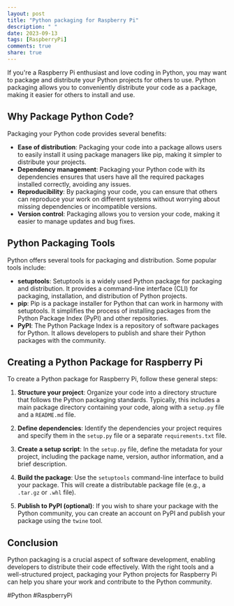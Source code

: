 ```yaml
---
layout: post
title: "Python packaging for Raspberry Pi"
description: " "
date: 2023-09-13
tags: [RaspberryPi]
comments: true
share: true
---
```


If you're a Raspberry Pi enthusiast and love coding in Python, you may want to package and distribute your Python projects for others to use. Python packaging allows you to conveniently distribute your code as a package, making it easier for others to install and use.

## Why Package Python Code?

Packaging your Python code provides several benefits:

- **Ease of distribution**: Packaging your code into a package allows users to easily install it using package managers like pip, making it simpler to distribute your projects.
- **Dependency management**: Packaging your Python code with its dependencies ensures that users have all the required packages installed correctly, avoiding any issues.
- **Reproducibility**: By packaging your code, you can ensure that others can reproduce your work on different systems without worrying about missing dependencies or incompatible versions.
- **Version control**: Packaging allows you to version your code, making it easier to manage updates and bug fixes.

## Python Packaging Tools

Python offers several tools for packaging and distribution. Some popular tools include:

- **setuptools**: Setuptools is a widely used Python package for packaging and distribution. It provides a command-line interface (CLI) for packaging, installation, and distribution of Python projects.
- **pip**: Pip is a package installer for Python that can work in harmony with setuptools. It simplifies the process of installing packages from the Python Package Index (PyPI) and other repositories.
- **PyPI**: The Python Package Index is a repository of software packages for Python. It allows developers to publish and share their Python packages with the community.

## Creating a Python Package for Raspberry Pi

To create a Python package for Raspberry Pi, follow these general steps:

1. **Structure your project**: Organize your code into a directory structure that follows the Python packaging standards. Typically, this includes a main package directory containing your code, along with a `setup.py` file and a `README.md` file.

2. **Define dependencies**: Identify the dependencies your project requires and specify them in the `setup.py` file or a separate `requirements.txt` file.

3. **Create a setup script**: In the `setup.py` file, define the metadata for your project, including the package name, version, author information, and a brief description.

4. **Build the package**: Use the `setuptools` command-line interface to build your package. This will create a distributable package file (e.g., a `.tar.gz` or `.whl` file).

5. **Publish to PyPI (optional)**: If you wish to share your package with the Python community, you can create an account on PyPI and publish your package using the `twine` tool.

## Conclusion

Python packaging is a crucial aspect of software development, enabling developers to distribute their code effectively. With the right tools and a well-structured project, packaging your Python projects for Raspberry Pi can help you share your work and contribute to the Python community.

#Python #RaspberryPi
